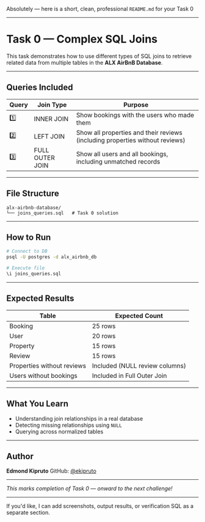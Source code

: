 Absolutely — here is a short, clean, professional `README.md` for your Task 0

---

# Task 0 — Complex SQL Joins

This task demonstrates how to use different types of SQL joins to retrieve related data from multiple tables in the **ALX AirBnB Database**.

---

## Queries Included

| Query | Join Type       | Purpose                                                                      |
| ----- | --------------- | ---------------------------------------------------------------------------- |
| 1️⃣   | INNER JOIN      | Show bookings with the users who made them                                   |
| 2️⃣   | LEFT JOIN       | Show all properties and their reviews (including properties without reviews) |
| 3️⃣   | FULL OUTER JOIN | Show all users and all bookings, including unmatched records                 |

---

## File Structure

```
alx-airbnb-database/
└── joins_queries.sql   # Task 0 solution
```

---

## How to Run

```bash
# Connect to DB
psql -U postgres -d alx_airbnb_db

# Execute file
\i joins_queries.sql
```

---

## Expected Results

| Table                      | Expected Count                   |
| -------------------------- | -------------------------------- |
| Booking                    | 25 rows                          |
| User                       | 20 rows                          |
| Property                   | 15 rows                          |
| Review                     | 15 rows                          |
| Properties without reviews | Included (NULL review columns) |
| Users without bookings     | Included in Full Outer Join    |

---

## What You Learn

* Understanding join relationships in a real database
* Detecting missing relationships using `NULL`
* Querying across normalized tables

---

## Author

**Edmond Kipruto**
GitHub: [@ekipruto](https://github.com/ekipruto)

---

*This marks completion of Task 0 — onward to the next challenge!*

---

If you'd like, I can add screenshots, output results, or verification SQL as a separate section.
